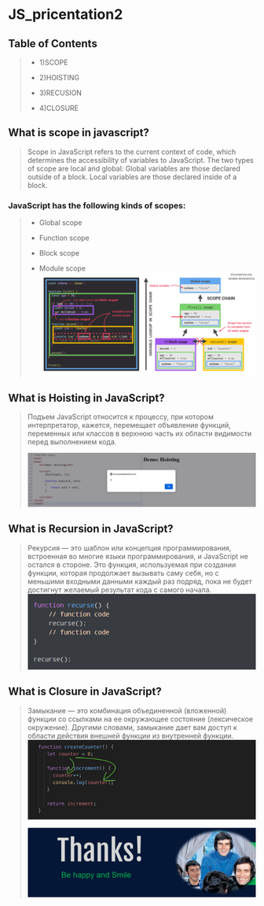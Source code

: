 # JS_pricentation2
## Table of Contents
> - 1)SCOPE
>
> - 2)HOISTING
>
> - 3)RECUSION
>
> - 4)CLOSURE

## What is scope in javascript?
> Scope in JavaScript refers to the current context of code, which determines the accessibility of variables to JavaScript. The two types of scope are local and global: Global variables are those declared outside of a block. Local variables are those declared inside of a block.

### JavaScript has the following kinds of scopes:
> - Global scope
>
> - Function scope
>
> - Block scope
>
> - Module scope
> ![](./img%20precentation.png) 

## What is Hoisting in JavaScript?
> Подъем JavaScript относится к процессу, при котором интерпретатор, кажется, перемещает объявление функций, переменных или классов в верхнюю часть их области видимости перед выполнением кода.
>
>![](./img5.png)

## What is Recursion in JavaScript?
> Рекурсия — это шаблон или концепция программирования, встроенная во многие языки программирования, и JavaScript не остался в стороне. Это функция, используемая при создании функции, которая продолжает вызывать саму себя, но с меньшими входными данными каждый раз подряд, пока не будет достигнут желаемый результат кода с самого начала.
> ![](./img%20precentation2.png)

## What is Closure in JavaScript?
> Замыкание — это комбинация объединенной (вложенной) функции со ссылками на ее окружающее состояние (лексическое окружение). Другими словами, замыкание дает вам доступ к области действия внешней функции из внутренней функции.
> ![](./img3.png)
>
>
>
>![](./img4.png)



